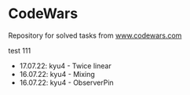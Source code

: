 # CodeWars
Repository for solved tasks from www.codewars.com

test 111
* 17.07.22:  kyu4 - Twice linear
* 16.07.22:  kyu4 - Mixing
* 16.07.22:  kyu4 - ObserverPin